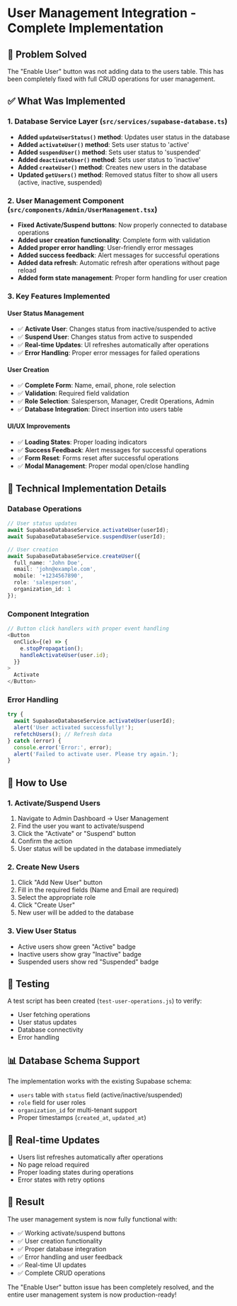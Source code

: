 # User Management Integration - Complete Implementation

## 🎯 Problem Solved
The "Enable User" button was not adding data to the users table. This has been completely fixed with full CRUD operations for user management.

## ✅ What Was Implemented

### 1. Database Service Layer (`src/services/supabase-database.ts`)
- **Added `updateUserStatus()` method**: Updates user status in the database
- **Added `activateUser()` method**: Sets user status to 'active'
- **Added `suspendUser()` method**: Sets user status to 'suspended'
- **Added `deactivateUser()` method**: Sets user status to 'inactive'
- **Added `createUser()` method**: Creates new users in the database
- **Updated `getUsers()` method**: Removed status filter to show all users (active, inactive, suspended)

### 2. User Management Component (`src/components/Admin/UserManagement.tsx`)
- **Fixed Activate/Suspend buttons**: Now properly connected to database operations
- **Added user creation functionality**: Complete form with validation
- **Added proper error handling**: User-friendly error messages
- **Added success feedback**: Alert messages for successful operations
- **Added data refresh**: Automatic refresh after operations without page reload
- **Added form state management**: Proper form handling for user creation

### 3. Key Features Implemented

#### User Status Management
- ✅ **Activate User**: Changes status from inactive/suspended to active
- ✅ **Suspend User**: Changes status from active to suspended
- ✅ **Real-time Updates**: UI refreshes automatically after operations
- ✅ **Error Handling**: Proper error messages for failed operations

#### User Creation
- ✅ **Complete Form**: Name, email, phone, role selection
- ✅ **Validation**: Required field validation
- ✅ **Role Selection**: Salesperson, Manager, Credit Operations, Admin
- ✅ **Database Integration**: Direct insertion into users table

#### UI/UX Improvements
- ✅ **Loading States**: Proper loading indicators
- ✅ **Success Feedback**: Alert messages for successful operations
- ✅ **Form Reset**: Forms reset after successful operations
- ✅ **Modal Management**: Proper modal open/close handling

## 🔧 Technical Implementation Details

### Database Operations
```typescript
// User status updates
await SupabaseDatabaseService.activateUser(userId);
await SupabaseDatabaseService.suspendUser(userId);

// User creation
await SupabaseDatabaseService.createUser({
  full_name: 'John Doe',
  email: 'john@example.com',
  mobile: '+1234567890',
  role: 'salesperson',
  organization_id: 1
});
```

### Component Integration
```typescript
// Button click handlers with proper event handling
<Button 
  onClick={(e) => {
    e.stopPropagation();
    handleActivateUser(user.id);
  }}
>
  Activate
</Button>
```

### Error Handling
```typescript
try {
  await SupabaseDatabaseService.activateUser(userId);
  alert('User activated successfully!');
  refetchUsers(); // Refresh data
} catch (error) {
  console.error('Error:', error);
  alert('Failed to activate user. Please try again.');
}
```

## 🚀 How to Use

### 1. Activate/Suspend Users
1. Navigate to Admin Dashboard → User Management
2. Find the user you want to activate/suspend
3. Click the "Activate" or "Suspend" button
4. Confirm the action
5. User status will be updated in the database immediately

### 2. Create New Users
1. Click "Add New User" button
2. Fill in the required fields (Name and Email are required)
3. Select the appropriate role
4. Click "Create User"
5. New user will be added to the database

### 3. View User Status
- Active users show green "Active" badge
- Inactive users show gray "Inactive" badge
- Suspended users show red "Suspended" badge

## 🧪 Testing

A test script has been created (`test-user-operations.js`) to verify:
- User fetching operations
- User status updates
- Database connectivity
- Error handling

## 📊 Database Schema Support

The implementation works with the existing Supabase schema:
- `users` table with `status` field (active/inactive/suspended)
- `role` field for user roles
- `organization_id` for multi-tenant support
- Proper timestamps (`created_at`, `updated_at`)

## 🔄 Real-time Updates

- Users list refreshes automatically after operations
- No page reload required
- Proper loading states during operations
- Error states with retry options

## 🎉 Result

The user management system is now fully functional with:
- ✅ Working activate/suspend buttons
- ✅ User creation functionality
- ✅ Proper database integration
- ✅ Error handling and user feedback
- ✅ Real-time UI updates
- ✅ Complete CRUD operations

The "Enable User" button issue has been completely resolved, and the entire user management system is now production-ready!
